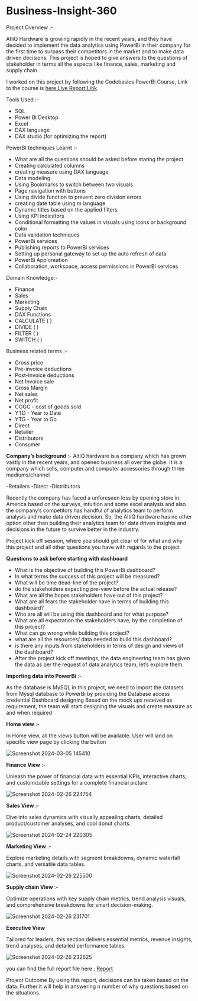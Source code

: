 # Business-Insight-360

Project Overview :-

AtliQ Hardware is growing rapidly in the recent years, and they have decided to implement the data analytics using PowerBi in their company for the first time to surpass their competitors in the market and to make data driven decisions. This project is hoped to give answers to the questions of stakeholder in terms all the aspects like finance, sales, marketing and supply chain.

I worked on this project by following the Codebasics PowerBi Course, Link to the course is [here
Live Report Link](https://app.powerbi.com/view?r=eyJrIjoiMzQ3NzcwZjgtZTVlMy00NDYwLWE5OTMtZDNlNzYzY2RhNjA2IiwidCI6ImM2ZTU0OWIzLTVmNDUtNDAzMi1hYWU5LWQ0MjQ0ZGM1YjJjNCJ9)

Tools Used :-

- SQL
- Power BI Desktop
- Excel
- DAX language
- DAX studio (for optimizing the report)

PowerBI techniques Learnt :-

- What are all the questions should be asked before staring the project
- Creating calculated columns
- creating measure using DAX language
- Data modeling
- Using Bookmarks to switch between two visuals
- Page navigation with buttons
- Using divide function to prevent zero division errors
- creating date table using m language
- Dynamic titles based on the applied filters
- Using KPI indicators
- Conditional formatting the values in visuals using icons or background color
- Data validation techniques
- PowerBi services
- Publishing reports to PowerBi services
- Setting up personal gateway to set up the auto refresh of data
- PowerBi App creation
- Collaboration, workspace, access permissions in PowerBi services

Domain Knowledge:-

- Finance
- Sales
- Marketing
- Supply Chain
- DAX Functions
- CALCULATE ( )
- DIVIDE ( )
- FILTER ( )
- SWITCH ( )

Business related terms :-

- Gross price
- Pre-invoice deductions
- Post-Invoice deductions
- Net Invoice sale
- Gross Margin
- Net sales
- Net profit
- COGC - cost of goods sold
- YTD - Year to Date
- YTG - Year to Go
- Direct
- Retailer
- Distributors
- Consumer

**Company’s background** :-
AltiQ hardware is a company which has grown vastly in the recent years, and opened business all over the globe. It is a company which sells, computer and computer accessories through three mediums/channel

-Retailers
-Direct
-Distributors

Recently the company has faced a unforeseen loss by opening store in America based on the surveys, intuition and some excel analysis and also the company’s competitors has handful of analytics team to perform analysis and make data driven decision. So, the AltiQ hardware has no other option other than building their analytics team for data driven insights and decisions in the future to survive better in the industry.

Project kick off session, where you should get clear of for what and why this project and all other questions you have with regards to the project

**Questions to ask before starting with dashboard**

- What is the objective of building this PowerBi dashboard?
- In what terms the success of this project will be measured?
- What will be time dead-line of the project?
- do the stakeholders expecting pre-view before the actual release?
- What are all the hopes stakeholders have out of this project?
- What are all fears the stakeholder have in terms of building this dashboard?
- Who are all will be using this dashboard and for what purpose?
- What are all expectation the stakeholders have, by the completion of this project?
- What can go wrong while building this project?
- what are all the resources/ data needed to build this dashboard?
- is there any inputs from stakeholders in terms of design and views of the dashboard?
- After the project kick off meetings, the data engineering team has given the data as per the request of data analytics team, let’s explore them.

**Importing data into PowerBi** :-

As the database is MySQL in this project, we need to import the datasets from Mysql database to PowerBi by providing the Database access credential
Dashboard designing
Based on the mock ups received as requirement, the team will start designing the visuals and create measure as and when required

**Home view** :-

In Home view, all the views button will be available. User will land on specific view page by clicking the button

![Screenshot 2024-03-05 145410](https://github.com/Aakashrajpurohit/Business-Insight-360/assets/159648872/df988c28-61b5-450c-8a65-b1f490e2a39a)

**Finance View** :-

Unleash the power of financial data with essential KPIs, interactive charts, and customizable settings for a complete financial picture.

![Screenshot 2024-02-26 224754](https://github.com/Aakashrajpurohit/Business-Insight-360/assets/159648872/57c8f1b2-8789-4968-b723-e2de05b5638b)


**Sales View** :-

Dive into sales dynamics with visually appealing charts, detailed product/customer analyses, and cool donut charts.

![Screenshot 2024-02-24 220305](https://github.com/Aakashrajpurohit/Business-Insight-360/assets/159648872/5a3595f3-145a-44e2-b6fe-a18a657ef699)

**Marketing View** :-

Explore marketing details with segment breakdowns, dynamic waterfall charts, and versatile data tables.

![Screenshot 2024-02-26 225500](https://github.com/Aakashrajpurohit/Business-Insight-360/assets/159648872/d58b05ab-a89d-4c0d-a9bb-cb2d0c9034a9)

**Supply chain View** :-

Optimize operations with key supply chain metrics, trend analysis visuals, and comprehensive breakdowns for smart decision-making.

![Screenshot 2024-02-26 231701](https://github.com/Aakashrajpurohit/Business-Insight-360/assets/159648872/b22b54a1-2a81-4f0c-9fcd-69d5bc858bfe)

**Executive View**

Tailored for leaders, this section delivers essential metrics, revenue insights, trend analyses, and detailed performance tables.


![Screenshot 2024-02-26 232625](https://github.com/Aakashrajpurohit/Business-Insight-360/assets/159648872/809148d3-7777-44e6-9111-2b745fb32de9)

you can find the full report file here : [Report](https://drive.google.com/drive/folders/1oVp424COc6QxvKcPz0rSfxAnlccl8teM?usp=sharing)

Project Outcome
By using this report, decisions can be taken based on the data. Further it will help in answering n number of why questions based on the situations.
